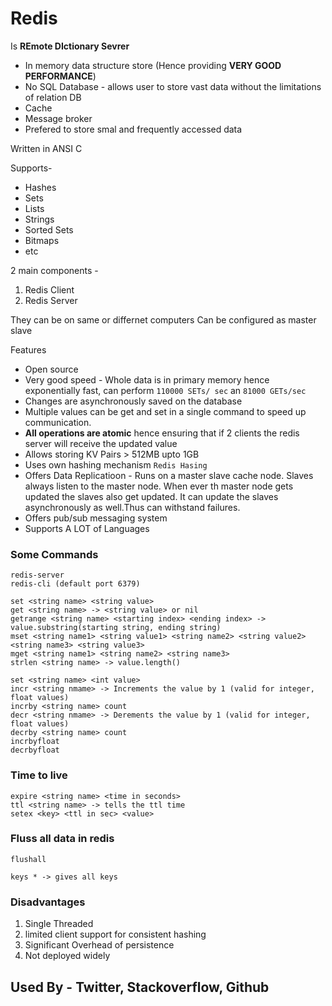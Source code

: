 # Redis

Is **REmote DIctionary Sevrer**
- In memory data structure store (Hence providing **VERY GOOD PERFORMANCE**)
- No SQL Database - allows user to store vast data without the limitations of relation DB
- Cache
- Message broker
- Prefered to store smal and frequently accessed data

Written in ANSI C

Supports-
- Hashes
- Sets
- Lists
- Strings
- Sorted Sets
- Bitmaps
- etc

2 main components -
1. Redis Client
2. Redis Server

They can be on same or differnet computers
Can be configured as master slave

Features
- Open source
- Very good speed - Whole data is in primary memory hence exponentially fast, can perform `110000 SETs/ sec` an `81000 GETs/sec`
- Changes are asynchronously saved on the database
- Multiple values can be get and set in a single command to speed up communication.
- **All operations are atomic** hence ensuring that if 2 clients the redis server will receive the updated value
- Allows storing KV Pairs > 512MB upto 1GB
- Uses own hashing mechanism `Redis Hasing`
- Offers Data Replicatioon - Runs on a master slave cache node. Slaves always listen to the master node. When ever th master node gets updated the slaves also get updated. It can update the slaves asynchronously as well.Thus can withstand failures.
- Offers pub/sub messaging system
- Supports A LOT of Languages

### Some Commands
```
redis-server
redis-cli (default port 6379)
```

```
set <string name> <string value>
get <string name> -> <string value> or nil
getrange <string name> <starting index> <ending index> -> value.substring(starting string, ending string)
mset <string name1> <string value1> <string name2> <string value2> <string name3> <string value3>
mget <string name1> <string name2> <string name3>
strlen <string name> -> value.length()

set <string name> <int value>
incr <string nmame> -> Increments the value by 1 (valid for integer, float values)
incrby <string name> count
decr <string nmame> -> Derements the value by 1 (valid for integer, float values)
decrby <string name> count
incrbyfloat
decrbyfloat
```

### Time to live
```
expire <string name> <time in seconds>
ttl <string name> -> tells the ttl time
setex <key> <ttl in sec> <value>
```

### Fluss all data in redis
```
flushall
```

```
keys * -> gives all keys
```

### Disadvantages
1. Single Threaded
2. limited client support for consistent hashing
3. Significant Overhead of persistence 
4. Not deployed widely

## Used By - Twitter, Stackoverflow, Github
